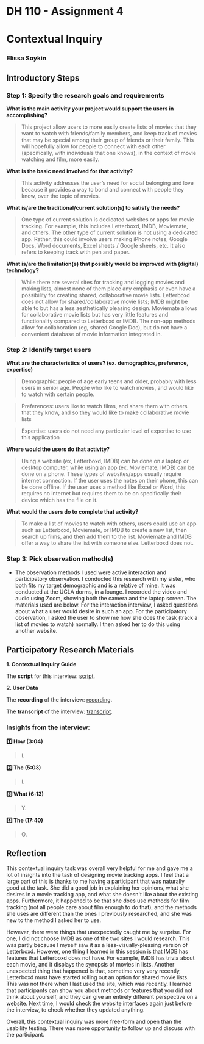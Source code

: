 # DH 110 - Assignment 4
# Contextual Inquiry

### Elissa Soykin


## Introductory Steps

### Step 1: Specify the research goals and requirements

**What is the main activity your project would support the users in accomplishing?**
>This project allow users to more easily create lists of movies that they want to watch with friends/family members, and keep track of movies that may be special among their group of friends or their family. This will hopefully allow for people to connect with each other (specifically, with individuals that one knows), in the context of movie watching and film, more easily.

**What is the basic need involved for that activity?**
>This activity addresses the user’s need for social belonging and love because it provides a way to bond and connect with people they know, over the topic of movies.

**What is/are the traditional/current solution(s) to satisfy the needs?**
>One type of current solution is dedicated websites or apps for movie tracking. For example, this includes Letterboxd, IMDB, Moviemate, and others. The other type of current solution is not using a dedicated app. Rather, this could involve users making iPhone notes, Google Docs, Word documents, Excel sheets / Google sheets, etc. It also refers to keeping track with pen and paper. 

**What is/are the limitation(s) that possibly would be improved with (digital) technology?**
>While there are several sites for tracking and logging movies and making lists, almost none of them place any emphasis or even have a possibility for creating shared, collaborative movie lists. Letterboxd does not allow for shared/collaborative movie lists; IMDB might be able to but has a less aesthetically pleasing design. Moviemate allows for collaborative movie lists but has very little features and functionality compared to Letterboxd or IMDB. The non-app methods allow for collaboration (eg, shared Google Doc), but do not have a convenient database of movie information integrated in.

### Step 2: Identify target users

**What are the characteristics of users? (ex. demographics, preference, expertise)**
>Demographic: people of age early teens and older, probably with less users in senior age. People who like to watch movies, and would like to watch with certain people. 

>Preferences: users like to watch films, and share them with others that they know, and so they would like to make collaborative movie lists

>Expertise: users do not need any particular level of expertise to use this application

**Where would the users do that activity?**
>Using a website (ex, Letterboxd, IMDB) can be done on a laptop or desktop computer, while using an app (ex, Moviemate, IMDB) can be done on a phone. These types of websites/apps usually require internet connection. If the user uses the notes on their phone, this can be done offline. If the user uses a method like Excel or Word, this requires no internet but requires them to be on specifically their device which has the file on it.

**What would the users do to complete that activity?**
>To make a list of movies to watch with others, users could use an app such as Letterboxd, Moviemate, or IMDB to create a new list, then search up films, and then add them to the list. Moviemate and IMDB offer a way to share the list with someone else. Letterboxd does not. 

### Step 3: Pick observation method(s)

* The observation methods I used were active interaction and participatory observation. I conducted this research with my sister, who both fits my target demographic and is a relative of mine. It was conducted at the UCLA dorms, in a lounge. I recorded the video and audio using Zoom, showing both the camera and the laptop screen. The materials used are below. For the interaction interview, I asked questions about what a user would desire in such an app. For the participatory observation, I asked the user to show me how she does the task (track a list of movies to watch) normally. I then asked her to do this using another website.



## Participatory Research Materials

**1. Contextual Inquiry Guide**

The **script** for this interview: [script](https://docs.google.com/document/d/1tJ8Z2c9H-H2KN8DHwnzoIeZObfjVt4Hnr0xGIOiC_e8/edit?usp=sharing).

**2. User Data**

The **recording** of the interview: [recording](https://drive.google.com/file/d/1ycqqKj9RBzxUnFnvT4HJR6xiAt6vQTvW/view?usp=sharing).

The **transcript** of the interview: [transcript]().

### Insights from the interview:

**:one: How (3:04)**
> I.

**:two: The  (5:03)**
> I.

**:three: What  (6:13)**
> Y.

**:four: The (17:40)**
>O.



## Reflection

This contextual inquiry task was overall very helpful for me and gave me a lot of insights into the task of designing movie tracking apps. I feel that a large part of this is thanks to me having a participant that was naturally good at the task. She did a good job in explaining her opinions, what she desires in a movie tracking app, and what she doesn't like about the existing apps. Furthermore, it happened to be that she does use methods for film tracking (not all people care about film enough to do that), and the methods she uses are different than the ones I previously researched, and she was new to the method I asked her to use.

However, there were things that unexpectedly caught me by surprise. For one, I did not choose IMDB as one of the two sites I would research. This was partly because I myself saw it as a less-visually-pleasing version of Letterboxd. However, one thing I learned in this session is that IMDB has features that Letterboxd does not have. For example, IMDB has trivia about each movie, and it displays the synopsis of movies in lists. Another unexpected thing that happened is that, sometime very very recently, Letterboxd must have started rolling out an option for shared movie lists. This was not there when I last used the site, which was recently. I learned that participants can show you about methods or features that you did not think about yourself, and they can give an entirely different perspective on a website. Next time, I would check the website interfaces again just before the interview, to check whether they updated anything.

Overall, this contextual inquiry was more free-form and open than the usability testing. There was more opportunity to follow up and discuss with the participant.
